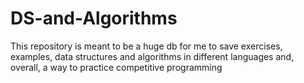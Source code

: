 # DS-and-Algorithms
This repository is meant to be a huge db for me to save exercises, examples, data structures and algorithms in different languages and, overall, a way to practice competitive programming

